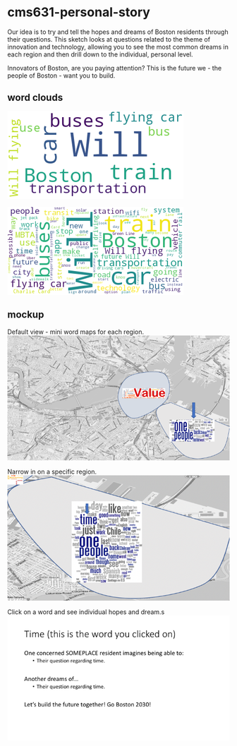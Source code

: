 # cms631-personal-story
Our idea is to try and tell the hopes and dreams of Boston residents through their questions. This
sketch looks at questions related to the theme of innovation and technology, allowing you to see 
the most common dreams in each region and then drill down to the individual, personal level.

Innovators of Boston, are you paying attention? This is the future we - the people of Boston - want 
you to build.

## word clouds
![slide 1](mockup/word.mini.png)

![slide 1](mockup/word.zoom.png)

## mockup
Default view - mini word maps for each region.
![slide 1](mockup/Slide1.png)

Narrow in on a specific region.
![slide 2](mockup/Slide2.png)

Click on a word and see individual hopes and dream.s
![slide 3](mockup/Slide3.png)
